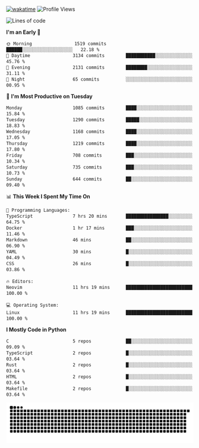 [![wakatime](https://wakatime.com/badge/user/b920b284-3cde-4cd4-b72e-f7f22d050b16.svg)](https://wakatime.com/@b920b284-3cde-4cd4-b72e-f7f22d050b16)
![Profile Views](http://img.shields.io/badge/Profile%20Views-4586-blue)
<!--START_SECTION:waka-->
![Lines of code](https://img.shields.io/badge/From%20Hello%20World%20I%27ve%20Written-5.4%20million%20lines%20of%20code-blue)

**I'm an Early 🐤** 

```text
🌞 Morning                1519 commits        ██████░░░░░░░░░░░░░░░░░░░   22.18 % 
🌆 Daytime                3134 commits        ███████████░░░░░░░░░░░░░░   45.76 % 
🌃 Evening                2131 commits        ████████░░░░░░░░░░░░░░░░░   31.11 % 
🌙 Night                  65 commits          ░░░░░░░░░░░░░░░░░░░░░░░░░   00.95 % 
```
📅 **I'm Most Productive on Tuesday** 

```text
Monday                   1085 commits        ████░░░░░░░░░░░░░░░░░░░░░   15.84 % 
Tuesday                  1290 commits        █████░░░░░░░░░░░░░░░░░░░░   18.83 % 
Wednesday                1168 commits        ████░░░░░░░░░░░░░░░░░░░░░   17.05 % 
Thursday                 1219 commits        ████░░░░░░░░░░░░░░░░░░░░░   17.80 % 
Friday                   708 commits         ███░░░░░░░░░░░░░░░░░░░░░░   10.34 % 
Saturday                 735 commits         ███░░░░░░░░░░░░░░░░░░░░░░   10.73 % 
Sunday                   644 commits         ██░░░░░░░░░░░░░░░░░░░░░░░   09.40 % 
```


📊 **This Week I Spent My Time On** 

```text
💬 Programming Languages: 
TypeScript               7 hrs 20 mins       ████████████████░░░░░░░░░   64.75 % 
Docker                   1 hr 17 mins        ███░░░░░░░░░░░░░░░░░░░░░░   11.46 % 
Markdown                 46 mins             ██░░░░░░░░░░░░░░░░░░░░░░░   06.90 % 
YAML                     30 mins             █░░░░░░░░░░░░░░░░░░░░░░░░   04.49 % 
CSS                      26 mins             █░░░░░░░░░░░░░░░░░░░░░░░░   03.86 % 

🔥 Editors: 
Neovim                   11 hrs 19 mins      █████████████████████████   100.00 % 

💻 Operating System: 
Linux                    11 hrs 19 mins      █████████████████████████   100.00 % 
```

**I Mostly Code in Python** 

```text
C                        5 repos             ██░░░░░░░░░░░░░░░░░░░░░░░   09.09 % 
TypeScript               2 repos             █░░░░░░░░░░░░░░░░░░░░░░░░   03.64 % 
Rust                     2 repos             █░░░░░░░░░░░░░░░░░░░░░░░░   03.64 % 
HTML                     2 repos             █░░░░░░░░░░░░░░░░░░░░░░░░   03.64 % 
Makefile                 2 repos             █░░░░░░░░░░░░░░░░░░░░░░░░   03.64 % 
```




<!--END_SECTION:waka-->
![Snake animation](https://raw.githubusercontent.com/timmypidashev/timmypidashev/main/commits.svg)
